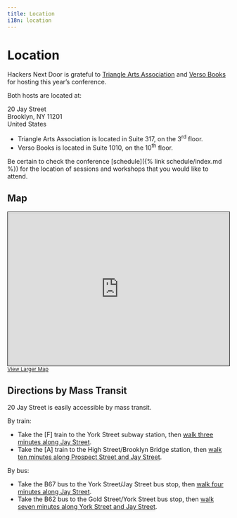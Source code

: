 ```yaml
---
title: Location
i18n: location
---
```


# Location

Hackers Next Door is grateful to [Triangle Arts Association](https://triangleartsnyc.org/) and [Verso Books](https://versobooks.com/) for hosting this year&rsquo;s conference.

Both hosts are located at:

20 Jay Street  
Brooklyn, NY 11201  
United States

* Triangle Arts Association is located in Suite 317, on the 3<sup>rd</sup> floor.
* Verso Books is located in Suite 1010, on the 10<sup>th</sup> floor.

Be certain to check the conference [schedule]({% link schedule/index.md %}) for the location of sessions and workshops that you would like to attend.

## Map

<iframe width="100%" height="350" frameborder="0" scrolling="no" marginheight="0" marginwidth="0" src="https://www.openstreetmap.org/export/embed.html?bbox=-73.98772180080415%2C40.703352633353354%2C-73.98566722869874%2C40.704830878684845&amp;layer=mapnik&amp;marker=40.704091760120285%2C-73.98669451475143" style="border: 1px solid black"></iframe>
<small><a href="https://www.openstreetmap.org/?mlat=40.70409&amp;mlon=-73.98669#map=19/40.70409/-73.98669">View Larger Map</a></small>

## Directions by Mass Transit

20 Jay Street is easily accessible by mass transit.

By train:

* Take the [F] train to the York Street subway station, then [walk three minutes along Jay Street](https://goo.gl/maps/7ar67Pcds5dfuoPM9 "View Google Maps directions.").
* Take the [A] train to the High Street/Brooklyn Bridge station, then [walk ten minutes along Prospect Street and Jay Street](https://goo.gl/maps/aBQ9JVvFk95YV5nh6 "View Google Maps directions.").

By bus:

* Take the B67 bus to the York Street/Jay Street bus stop, then [walk four minutes along Jay Street](https://goo.gl/maps/MmiE5xrvr3eXrLxZ6 "View Google Maps directions").
* Take the B62 bus to the Gold Street/York Street bus stop, then [walk seven minutes along York Street and Jay Street](https://goo.gl/maps/VZwCwzhoRtQVzQ6b8 "View Google Maps directions").
